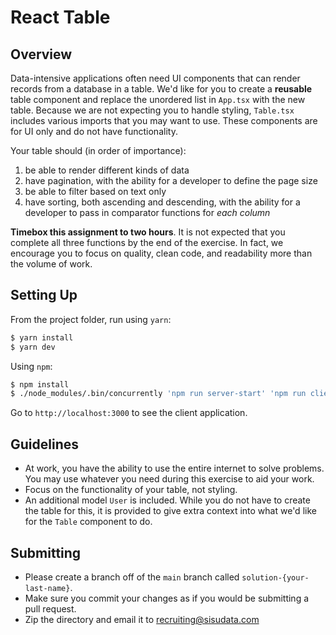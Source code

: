 # React Table
## Overview

Data-intensive applications often need UI components that can render records from a database in a table. We'd like for you to create a **reusable** table component and replace the unordered list in `App.tsx` with the new table. Because we are not expecting you to handle styling, `Table.tsx` includes various imports that you may want to use. These components are for UI only and do not have functionality.

Your table should (in order of importance):
1. be able to render different kinds of data
2. have pagination, with the ability for a developer to define the page size
3. be able to filter based on text only
4. have sorting, both ascending and descending, with the ability for a developer to pass in comparator functions for _each column_

**Timebox this assignment to two hours**. It is not expected that you complete all three functions by the end of the exercise. In fact, we encourage you to focus on quality, clean code, and readability more than the volume of work.
## Setting Up

From the project folder, run using `yarn`:

```bash
$ yarn install
$ yarn dev
```

Using `npm`:

```bash
$ npm install
$ ./node_modules/.bin/concurrently 'npm run server-start' 'npm run client-start'
```

Go to `http://localhost:3000` to see the client application.

## Guidelines

- At work, you have the ability to use the entire internet to solve problems. You may use whatever you need during this exercise to aid your work.
- Focus on the functionality of your table, not styling.
- An additional model `User` is included. While you do not have to create the table for this, it is provided to give extra context into what we'd like for the `Table` component to do.

## Submitting
- Please create a branch off of the `main` branch called `solution-{your-last-name}`.
- Make sure you commit your changes as if you would be submitting a pull request.
- Zip the directory and email it to [recruiting@sisudata.com](mailto:recruiting@sisudata.com?subject=Contractor%20project%20submission%20from%20{FIRST_NAME}%20{LAST_NAME})

